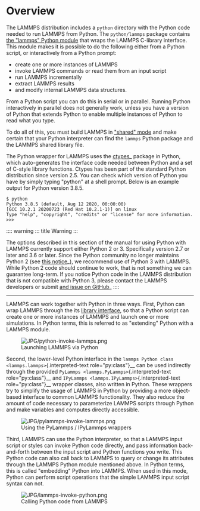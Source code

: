 # Overview

The LAMMPS distribution includes a `python` directory with the Python
code needed to run LAMMPS from Python. The `python/lammps` package
contains [the \"lammps\" Python module](Python_module) that wraps the
LAMMPS C-library interface. This module makes it is possible to do the
following either from a Python script, or interactively from a Python
prompt:

-   create one or more instances of LAMMPS
-   invoke LAMMPS commands or read them from an input script
-   run LAMMPS incrementally
-   extract LAMMPS results
-   and modify internal LAMMPS data structures.

From a Python script you can do this in serial or in parallel. Running
Python interactively in parallel does not generally work, unless you
have a version of Python that extends Python to enable multiple
instances of Python to read what you type.

To do all of this, you must build LAMMPS in [\"shared\" mode](exe) and
make certain that your Python interpreter can find the `lammps` Python
package and the LAMMPS shared library file.

The Python wrapper for LAMMPS uses the
[ctypes](https://docs.python.org/3/library/ctypes.html)\_ package in
Python, which auto-generates the interface code needed between Python
and a set of C-style library functions. Ctypes has been part of the
standard Python distribution since version 2.5. You can check which
version of Python you have by simply typing \"python\" at a shell
prompt. Below is an example output for Python version 3.8.5.

``` console
$ python
Python 3.8.5 (default, Aug 12 2020, 00:00:00)
[GCC 10.2.1 20200723 (Red Hat 10.2.1-1)] on linux
Type "help", "copyright", "credits" or "license" for more information.
>>>
```

:::: warning
::: title
Warning
:::

The options described in this section of the manual for using Python
with LAMMPS currently support either Python 2 or 3. Specifically version
2.7 or later and 3.6 or later. Since the Python community no longer
maintains Python 2 (see [this
notice](https://www.python.org/doc/sunset-python-2/)\_), we recommend
use of Python 3 with LAMMPS. While Python 2 code should continue to
work, that is not something we can guarantee long-term. If you notice
Python code in the LAMMPS distribution that is not compatible with
Python 3, please contact the LAMMPS developers or submit [and issue on
GitHub](https://github.com/lammps/lammps/issues)\_
::::

------------------------------------------------------------------------

LAMMPS can work together with Python in three ways. First, Python can
wrap LAMMPS through the its [library interface](Library), so that a
Python script can create one or more instances of LAMMPS and launch one
or more simulations. In Python terms, this is referred to as
\"extending\" Python with a LAMMPS module.

<figure class="align-center">
<img src="JPG/python-invoke-lammps.png"
alt="JPG/python-invoke-lammps.png" />
<figcaption>Launching LAMMPS via Python</figcaption>
</figure>

Second, the lower-level Python interface in the `lammps Python
class <lammps.lammps>`{.interpreted-text role="py:class"}\_\_ can be
used indirectly through the provided
`PyLammps <lammps.PyLammps>`{.interpreted-text role="py:class"}\_\_ and
`IPyLammps <lammps.IPyLammps>`{.interpreted-text role="py:class"}\_\_
wrapper classes, also written in Python. These wrappers try to simplify
the usage of LAMMPS in Python by providing a more object-based interface
to common LAMMPS functionality. They also reduce the amount of code
necessary to parameterize LAMMPS scripts through Python and make
variables and computes directly accessible.

<figure class="align-center">
<img src="JPG/pylammps-invoke-lammps.png"
alt="JPG/pylammps-invoke-lammps.png" />
<figcaption>Using the PyLammps / IPyLammps wrappers</figcaption>
</figure>

Third, LAMMPS can use the Python interpreter, so that a LAMMPS input
script or styles can invoke Python code directly, and pass information
back-and-forth between the input script and Python functions you write.
This Python code can also call back to LAMMPS to query or change its
attributes through the LAMMPS Python module mentioned above. In Python
terms, this is called \"embedding\" Python into LAMMPS. When used in
this mode, Python can perform script operations that the simple LAMMPS
input script syntax can not.

<figure class="align-center">
<img src="JPG/lammps-invoke-python.png"
alt="JPG/lammps-invoke-python.png" />
<figcaption>Calling Python code from LAMMPS</figcaption>
</figure>
